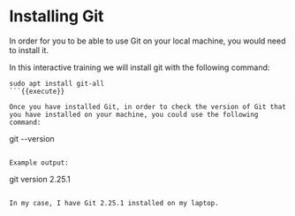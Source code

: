 # Installing Git

In order for you to be able to use Git on your local machine, you would need to install it.

In this interactive training we will install git with the following command:

```
sudo apt install git-all
```{{execute}}

Once you have installed Git, in order to check the version of Git that you have installed on your machine, you could use the following command:

```
git --version
```{{execute}}

Example output:

```
git version 2.25.1
```{{execute}}

In my case, I have Git 2.25.1 installed on my laptop.